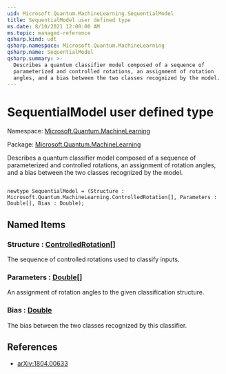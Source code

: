 ```yaml
---
uid: Microsoft.Quantum.MachineLearning.SequentialModel
title: SequentialModel user defined type
ms.date: 8/10/2021 12:00:00 AM
ms.topic: managed-reference
qsharp.kind: udt
qsharp.namespace: Microsoft.Quantum.MachineLearning
qsharp.name: SequentialModel
qsharp.summary: >-
  Describes a quantum classifier model composed of a sequence of
  parameterized and controlled rotations, an assignment of rotation
  angles, and a bias between the two classes recognized by the model.
---
```


# SequentialModel user defined type

Namespace: [Microsoft.Quantum.MachineLearning](xref:Microsoft.Quantum.MachineLearning)

Package: [Microsoft.Quantum.MachineLearning](https://nuget.org/packages/Microsoft.Quantum.MachineLearning)


Describes a quantum classifier model composed of a sequence ofparameterized and controlled rotations, an assignment of rotationangles, and a bias between the two classes recognized by the model.

```qsharp

newtype SequentialModel = (Structure : Microsoft.Quantum.MachineLearning.ControlledRotation[], Parameters : Double[], Bias : Double);
```



## Named Items

### Structure : [ControlledRotation](xref:Microsoft.Quantum.MachineLearning.ControlledRotation)[]

The sequence of controlled rotations used to classify inputs.
### Parameters : [Double](xref:microsoft.quantum.qsharp.valueliterals#double-literals)[]

An assignment of rotation angles to the given classification structure.
### Bias : [Double](xref:microsoft.quantum.qsharp.valueliterals#double-literals)

The bias between the two classes recognized by this classifier.

## References

- [arXiv:1804.00633](https://arxiv.org/abs/1804.00633)